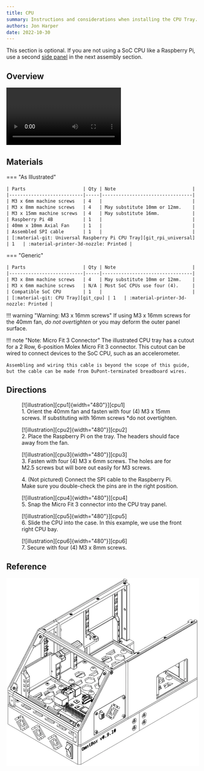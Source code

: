 ```yaml
---
title: CPU
summary: Instructions and considerations when installing the CPU Tray.
authors: Jon Harper
date: 2022-10-30
---
```


This section is optional. If you are not using a SoC CPU like a Raspberry Pi, use a second [side panel][side] in the next assembly section.

## Overview

<video controls="">
    <source src="{{meta.video_folder}}cpu.mp4" type="video/mp4">
</video>

## Materials

=== "As Illustrated"

    | Parts                     | Qty | Note                            |
    |---------------------------|-----|---------------------------------|
    | M3 x 6mm machine screws   | 4   |                                 |
    | M3 x 8mm machine screws   | 4   | May substitute 10mm or 12mm.    |
    | M3 x 15mm machine screws  | 4   | May substitute 16mm.            |
    | Raspberry Pi 4B           | 1   |                                 |
    | 40mm x 10mm Axial Fan     | 1   |                                 |
    | Assembled SPI cable       | 1   |                                 | 
    | [:material-git: Universal Raspberry Pi CPU Tray][git_rpi_universal] | 1   | :material-printer-3d-nozzle: Printed |

=== "Generic"

    | Parts                     | Qty | Note                            |
    |---------------------------|-----|---------------------------------|
    | M3 x 8mm machine screws   | 4   | May substitute 10mm or 12mm.    |
    | M3 x 6mm machine screws   | N/A | Most SoC CPUs use four (4).     |
    | Compatible SoC CPU        | 1   |                                 |
    | [:material-git: CPU Tray][git_cpu] | 1   | :material-printer-3d-nozzle: Printed |

!!! warning "Warning: M3 x 16mm screws"
    If using M3 x 16mm screws for the 40mm fan, *do not overtighten* or you may deform the outer panel surface.

!!! note "Note: Micro Fit 3 Connector"
    The illustrated CPU tray has a cutout for a 2 Row, 6-position Molex Micro Fit 3 connector. This cutout can be wired to connect devices to the SoC CPU, such as an accelerometer.

    Assembling and wiring this cable is beyond the scope of this guide, but the cable can be made from DuPont-terminated breadboard wires.
## Directions
                                                            
<figure markdown>
  [![illustration][cpu1]{width="480"}][cpu1]
  <figcaption>1. Orient the 40mm fan and fasten with four (4) M3 x 15mm screws. If substituting with 16mm screws *do not overtighten.</figcaption>
</figure>

<figure markdown>
  [![illustration][cpu2]{width="480"}][cpu2]
  <figcaption>2. Place the Raspberry Pi on the tray. The headers should face away from the fan.<figcaption>
</figure>

<figure markdown>
  [![illustration][cpu3]{width="480"}][cpu3]
  <figcaption>3. Fasten with four (4) M3 x 6mm screws. The holes are for M2.5 screws but will bore out easily for M3 screws.<figcaption>
</figure>

<figure markdown>
  <figcaption>4. (Not pictured) Connect the SPI cable to the Raspberry Pi. Make sure you double-check the pins are in the right position. <figcaption>
</figure>

<figure markdown>
  [![illustration][cpu4]{width="480"}][cpu4]
  <figcaption>5. Snap the Micro Fit 3 connector into the CPU tray panel.<figcaption>
</figure>


<figure markdown>
  [![illustration][cpu5]{width="480"}][cpu5]
  <figcaption>6. Slide the CPU into the case. In this example, we use the front right CPU bay.</figcaption>
</figure>

<figure markdown>
  [![illustration][cpu6]{width="480"}][cpu6]
  <figcaption>7. Secure with four (4) M3 x 8mm screws.</figcaption>
</figure>

## Reference

![illustration][cpu_final]

[side]: side.md

[cpu1]: ../img/assembly/trays/cpu/cpu1.webp
[cpu2]: ../img/assembly/trays/cpu/cpu2.webp
[cpu3]: ../img/assembly/trays/cpu/cpu3.webp
[cpu4]: ../img/assembly/trays/cpu/cpu4.webp
[cpu5]: ../img/assembly/trays/cpu/cpu5.webp
[cpu6]: ../img/assembly/trays/cpu/cpu6.webp
[cpu_final]: ../img/assembly/trays/cpu/cpu_final.webp
[vid_cpu]: ../video/cpu.mp4